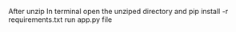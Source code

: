 After unzip
In terminal open the unziped directory and pip install -r requirements.txt
run app.py file
